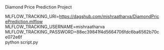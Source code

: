 Diamond Price Prediction Project

MLFLOW_TRACKING_URI=https://dagshub.com/mishraatharva/DiamondPricePrediction.mlflow \
MLFLOW_TRACKING_USERNAME=mishraatharva \
MLFLOW_TRACKING_PASSWORD=88ec39841f4d5664706fdc6ba6562b70ce072e6f \
python script.py